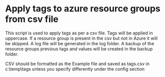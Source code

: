 # Apply tags to azure resource groups from csv file

This script is used to apply tags as per a csv file.
Tags will be applied in uppercase.
If a resource group is present in the csv but not in Azure it will be skipped.
A log file will be generated in the log folder.
A backup of the resource groups previous tags and values will be created in the backup folder.

CSV should be formatted as the Example file and saved as tags.csv in c:\temp\tags unless you specify differently under the config section


